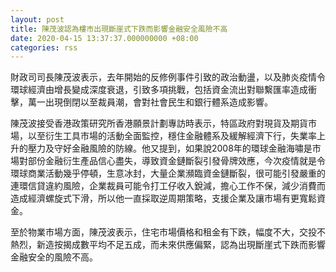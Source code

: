 ```yaml
---
layout: post
title: 陳茂波認為樓市出現斷崖式下跌而影響金融安全風險不高
date: 2020-04-15 13:37:37.000000000 +08:00
categories: rss
---
```


財政司司長陳茂波表示，去年開始的反修例事件引致的政治動盪，以及肺炎疫情令環球經濟由增長變成深度衰退，引致多項挑戰，包括資金流出對聯繫匯率造成衝擊，萬一出現倒閉以至裁員潮，會對社會民生和銀行體系造成影響。

陳茂波接受香港政策研究所香港願景計劃專訪時表示，特區政府對現貨及期貨巿場，以至衍生工具巿場的活動全面監控，穩住金融體系及緩解經濟下行，失業率上升的壓力及守好金融風險的防線。他又提到，如果說2008年的環球金融海嘯是巿場對部份金融衍生產品信心盡失，導致資金鏈斷裂引發骨牌效應，今次疫情就是令環球商業活動幾乎停頓，生意冰封，大量企業瀕臨資金鏈斷裂，很可能引發嚴重的連環信貸違約風險，企業裁員可能令打工仔收入銳減，擔心工作不保，減少消費而造成經濟螺旋式下滑，所以他一直採取逆周期策略，支援企業及讓巿場有更寬鬆資金。

至於物業巿場方面，陳茂波表示，住宅巿場價格和租金有下跌，幅度不大，交投不熱烈，新造按揭成數平均不足五成，而未來供應偏緊，認為出現斷崖式下跌而影響金融安全的風險不高。
